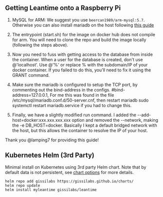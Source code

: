   
## Getting Leantime onto a Raspberry Pi 
  
1. MySQL for ARM: We suggest you use `beercan1989/arm-mysql:5.7`. Otherwise you can also install mariadb on the host following [this guide](https://pimylifeup.com/raspberry-pi-mysql/)

2. The entrypoint (start.sh) for the image on docker hub does not compile for arm. You will need to clone the repo and build the image locally (following the steps above).
  
3. Now you need to fuss with getting access to the database from inside the container. When a user for the database is created, don't use @'localhost'. Use @'%' or replace % with the subdomain/IP of your docker container. If you failed to do this, you'll need to fix it using the GRANT command.
  
4. Make sure the mariadb is configured to setup the TCP port, by commenting out the bind-address in the configs. #bind-address=127.0.0.1, For me this was found in the file /etc/mysql/mariadb.conf.d/50-server.cnf, then restart mariadb sudo systemctl restart mariadb.service if you had to change this.
  
5. Finally, we have a slightly modified run command. I added the --add-host=docker:xxx.xxx.xxx.xxx option and removed the --network, making the -e DB_HOST=docker. Basically I kept a default bridged network with the host, but this allows the container to resolve the IP of your host. 
  
Thank you @lamping7 for providing this guide!

## Kubernetes Helm (3rd Party)

Minimal install on Kubernetes using 3rd party Helm chart. Note that by default data is not persistent, see [chart options](https://github.com/gissilabs/charts/tree/master/leantime) for more details.

```
helm repo add gissilabs https://gissilabs.github.io/charts/
helm repo update
helm install myleantime gissilabs/leantime
```
